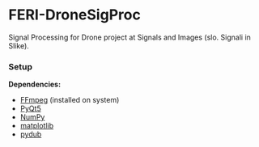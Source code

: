 # FERI-DroneSigProc

Signal Processing for Drone project at Signals and Images (slo. Signali in Slike).

### Setup

**Dependencies:**
- [FFmpeg](https://www.ffmpeg.org/) (installed on system)
- [PyQt5](https://riverbankcomputing.com/software/pyqt/download5)
- [NumPy](https://github.com/numpy/numpy)
- [matplotlib](https://github.com/matplotlib/matplotlib)
- [pydub](https://github.com/jiaaro/pydub)
